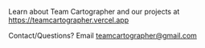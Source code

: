 Learn about Team Cartographer and our projects at https://teamcartographer.vercel.app

Contact/Questions? Email [teamcartographer@gmail.com](mailto:teamcartographer@gmail.com)
